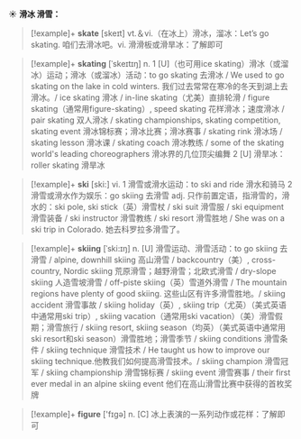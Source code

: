 ☀ <span class="category">**滑冰 滑雪：**</span>
>[!example]+ <span class="vocabulary">**skate**</span> [skeɪt] 
> <span class="definition">vt.＆vi.（在冰上）滑冰，溜冰：</span>Let’s go skating. 咱们去滑冰吧。<span class="definition">vi. 滑滑板或滑旱冰：</span>了解即可
           
>[!example]+ <span class="vocabulary">**skating**</span> [ˈskeɪtɪŋ]
> <span class="definition">n. 1 [U]（也可用ice skating）滑冰（或溜冰）运动；滑冰（或溜冰）活动：</span>to go skating 去滑冰 / We used to go skating on the lake in cold winters. 我们过去常常在寒冷的冬天到湖上去滑冰。/ ice skating 滑冰 / in-line skating（尤美）直排轮滑 / figure skating（通常用figure-skating）, speed skating 花样滑冰；速度滑冰 / pair skating 双人滑冰 / skating championships, skating competition, skating event 滑冰锦标赛；滑冰比赛；滑冰赛事 / skating rink 滑冰场 / skating lesson 滑冰课 / skating coach 滑冰教练 / some of the skating world's leading choreographers 滑冰界的几位顶尖编舞 <span class="definition">2 [U] 滑旱冰：</span>roller skating 滑旱冰

>[!example]+ <span class="vocabulary">**ski**</span> [ski:] 
> <span class="definition">vi. 1 滑雪或滑水运动：</span>to ski and ride 滑水和骑马 <span class="definition">2 滑雪或滑水作为娱乐：</span>go skiing 去滑雪 <span class="definition">adj. 只作前置定语，指滑雪的，滑水的：</span>ski pole, ski stick（英）滑雪杖 / ski suit 滑雪服 / ski equipment 滑雪装备 / ski instructor 滑雪教练 / ski resort 滑雪胜地 / She was on a ski trip in Colorado. 她去科罗拉多滑雪了。
           
>[!example]+ <span class="vocabulary">**skiing**</span> [ˈski:ɪŋ]
> <span class="definition">n. [U] 滑雪运动、滑雪活动：</span>to go skiing 去滑雪 / alpine, downhill skiing 高山滑雪 / backcountry（美）, cross-country, Nordic skiing 荒原滑雪；越野滑雪；北欧式滑雪 / dry-slope skiing 人造雪坡滑雪 / off-piste skiing（英）雪道外滑雪 / The mountain regions have plenty of good skiing. 这些山区有许多滑雪胜地。/ skiing accident 滑雪事故 / skiing holiday（英）, skiing trip（尤英）（美式英语中通常用ski trip）, skiing vacation（通常用ski vacation）（美）滑雪假期；滑雪旅行 / skiing resort, skiing season（均英）（美式英语中通常用ski resort和ski season）滑雪胜地；滑雪季节 / skiing conditions 滑雪条件 / skiing technique 滑雪技术 / He taught us how to improve our skiing technique.他教我们如何提高滑雪技术。/ skiing champion 滑雪冠军 / skiing championship 滑雪锦标赛 / skiing event 滑雪赛事 / their first ever medal in an alpine skiing event 他们在高山滑雪比赛中获得的首枚奖牌

>[!example]+ <span class="vocabulary">**figure**</span> ['fɪɡə] 
> <span class="definition">n. [C] 冰上表演的一系列动作或花样：</span>了解即可


